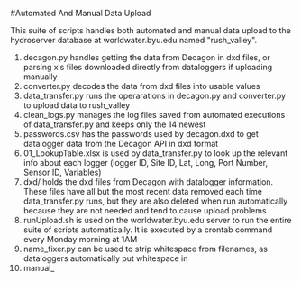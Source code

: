 #Automated And Manual Data Upload

This suite of scripts handles both automated and manual data upload to the hydroserver database at worldwater.byu.edu named "rush\_valley". 

1. decagon.py handles getting the data from Decagon in dxd files, or parsing xls files downloaded directly from dataloggers if uploading manually
2. converter.py decodes the data from dxd files into usable values
3. data\_transfer.py runs the operarations in decagon.py and converter.py to upload data to rush\_valley
4. clean\_logs.py manages the log files saved from automated executions of data\_transfer.py and keeps only the 14 newest
5. passwords.csv has the passwords used by decagon.dxd to get datalogger data from the Decagon API in dxd format
6. 01\_LookupTable.xlsx is used by data\_transfer.py to look up the relevant info about each logger (logger ID, Site ID, Lat, Long, Port Number, Sensor ID, Variables)
7. dxd/ holds the dxd files from Decagon with datalogger information. These files have all but the most recent data removed each time data\_transfer.py runs, 
but they are also deleted when run automatically because they are not needed and tend to cause upload problems
8. runUpload.sh is used on the worldwater.byu.edu server to run the entire suite of scripts automatically. It is executed by a crontab command every Monday morning at 1AM
9. name\_fixer.py can be used to strip whitespace from filenames, as dataloggers automatically put whitespace in
10. manual\_
